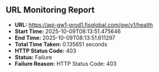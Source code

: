 ## URL Monitoring Report

- **URL:** https://api-gw1-prod1.fisglobal.com/gw/v1/health
- **Start Time:** 2025-10-09T08:13:51.475646
- **End Time:** 2025-10-09T08:13:51.611297
- **Total Time Taken:** 0.135651 seconds
- **HTTP Status Code:** 403
- **Status:** Failure
- **Failure Reason:** HTTP Status Code: 403
